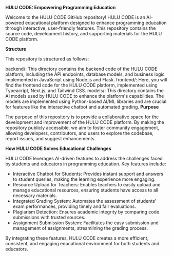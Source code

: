   ****HULU CODE: Empowering Programming Education****

Welcome to the HULU CODE GitHub repository! HULU CODE is an AI-powered educational platform designed to enhance programming education through interactive, user-friendly features. This repository contains the source code, development history, and supporting materials for the HULU CODE platform.

  ****Structure****

This repository is structured as follows:

backend/: This directory contains the backend code of the HULU CODE platform, including the API endpoints, database models, and business logic implemented in JavaScript using Node.js and Flask.
frontend/: Here, you will find the frontend code for the HULU CODE platform, implemented using Typeacript, Next.js, and Tailwind CSS. 
models/: This directory contains the AI models used by HULU CODE to enhance the platform's capabilities. The models are implemented using Python-based AI/ML libraries and are crucial for features like the interactive chatbot and automated grading.
  ****Purpose****

The purpose of this repository is to provide a collaborative space for the development and improvement of the HULU CODE platform. By making the repository publicly accessible, we aim to foster community engagement, allowing developers, contributors, and users to explore the codebase, report issues, and suggest enhancements.

  ****How HULU CODE Solves Educational Challenges****

HULU CODE leverages AI-driven features to address the challenges faced by students and educators in programming education. Key features include:


  - Interactive Chatbot for Students: Provides instant support and answers to student queries, making the learning experience more engaging.
  - Resource Upload for Teachers: Enables teachers to easily upload and manage educational resources, ensuring students have access to all necessary materials.
  - Integrated Grading System: Automates the assessment of students' exam performances, providing timely and fair evaluations.
  - Plagiarism Detection: Ensures academic integrity by comparing code submissions with trusted sources.
  - Assignment Submission System: Facilitates the easy submission and management of assignments, streamlining the grading process.

By integrating these features, HULU CODE creates a more efficient, consistent, and engaging educational environment for both students and educators.
